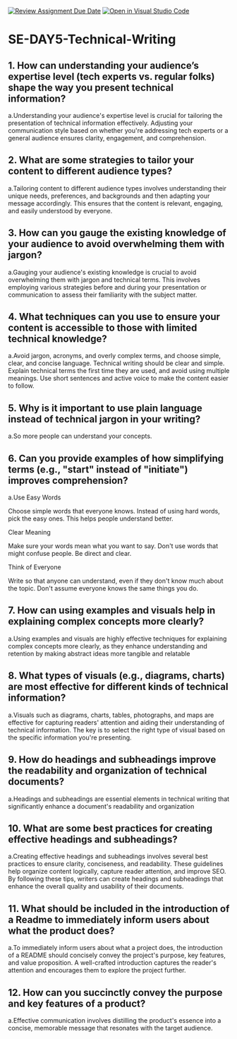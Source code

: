 [![Review Assignment Due Date](https://classroom.github.com/assets/deadline-readme-button-22041afd0340ce965d47ae6ef1cefeee28c7c493a6346c4f15d667ab976d596c.svg)](https://classroom.github.com/a/zsAR-pyY)
[![Open in Visual Studio Code](https://classroom.github.com/assets/open-in-vscode-2e0aaae1b6195c2367325f4f02e2d04e9abb55f0b24a779b69b11b9e10269abc.svg)](https://classroom.github.com/online_ide?assignment_repo_id=18545176&assignment_repo_type=AssignmentRepo)
# SE-DAY5-Technical-Writing
## 1. How can understanding your audience’s expertise level (tech experts vs. regular folks) shape the way you present technical information?
   a.Understanding your audience's expertise level is crucial for tailoring the presentation of technical information effectively. Adjusting your communication style based on whether you're addressing tech experts or a general audience ensures clarity, engagement, and comprehension.
   
## 2. What are some strategies to tailor your content to different audience types?
   a.Tailoring content to different audience types involves understanding their unique needs, preferences, and backgrounds and then adapting your message accordingly. This ensures that the content is relevant, engaging, and easily understood by everyone.
   
## 3. How can you gauge the existing knowledge of your audience to avoid overwhelming them with jargon?
   a.Gauging your audience's existing knowledge is crucial to avoid overwhelming them with jargon and technical terms. This involves employing various strategies before and during your presentation or communication to assess their familiarity with the subject matter.
   
## 4. What techniques can you use to ensure your content is accessible to those with limited technical knowledge?
  a.Avoid jargon, acronyms, and overly complex terms, and choose simple, clear, and concise language. Technical writing should be clear and simple. Explain technical terms the first time they are used, and avoid using multiple meanings. Use short sentences and active voice to make the content easier to follow.
  
## 5. Why is it important to use plain language instead of technical jargon in your writing?
   a.So more people can understand your concepts.
   
## 6. Can you provide examples of how simplifying terms (e.g., "start" instead of "initiate") improves comprehension?
   a.Use Easy Words

Choose simple words that everyone knows. Instead of using hard words, pick the easy ones. This helps people understand better.

Clear Meaning

Make sure your words mean what you want to say. Don't use words that might confuse people. Be direct and clear.

Think of Everyone

Write so that anyone can understand, even if they don't know much about the topic. Don't assume everyone knows the same things you do.

## 7. How can using examples and visuals help in explaining complex concepts more clearly?
   a.Using examples and visuals are highly effective techniques for explaining complex concepts more clearly, as they enhance understanding and retention by making abstract ideas more tangible and relatable
   
## 8. What types of visuals (e.g., diagrams, charts) are most effective for different kinds of technical information?
  a.Visuals such as diagrams, charts, tables, photographs, and maps are effective for capturing readers' attention and aiding their understanding of technical information. The key is to select the right type of visual based on the specific information you're presenting.
  
## 9. How do headings and subheadings improve the readability and organization of technical documents?
   a.Headings and subheadings are essential elements in technical writing that significantly enhance a document's readability and organization
   
## 10. What are some best practices for creating effective headings and subheadings?
   a.Creating effective headings and subheadings involves several best practices to ensure clarity, conciseness, and readability. These guidelines help organize content logically, capture reader attention, and improve SEO. By following these tips, writers can create headings and subheadings that enhance the overall quality and usability of their documents.
   
## 11. What should be included in the introduction of a Readme to immediately inform users about what the product does?
  a.To immediately inform users about what a project does, the introduction of a README should concisely convey the project's purpose, key features, and value proposition. A well-crafted introduction captures the reader's attention and encourages them to explore the project further.


## 12. How can you succinctly convey the purpose and key features of a product?
  a.Effective communication involves distilling the product's essence into a concise, memorable message that resonates with the target audience.
